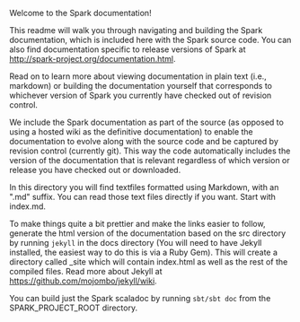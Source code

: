 Welcome to the Spark documentation!

This readme will walk you through navigating and building the Spark documentation, which is included here with the Spark source code. You can also find documentation specific to release versions of Spark at http://spark-project.org/documentation.html.

Read on to learn more about viewing documentation in plain text (i.e., markdown) or building the documentation yourself that corresponds to whichever version of Spark you currently have checked out of revision control.

We include the Spark documentation as part of the source (as opposed to using a hosted wiki as the definitive documentation) to enable the documentation to evolve along with the source code and be captured by revision control (currently git). This way the code automatically includes the version of the documentation that is relevant regardless of which version or release you have checked out or downloaded.

In this directory you will find textfiles formatted using Markdown, with an ".md" suffix. You can read those text files directly if you want. Start with index.md.

To make things quite a bit prettier and make the links easier to follow, generate the html version of the documentation based on the src directory by running `jekyll` in the docs directory (You will need to have Jekyll installed, the easiest way to do this is via a Ruby Gem). This will create a directory called _site which will contain index.html as well as the rest of the compiled files. Read more about Jekyll at https://github.com/mojombo/jekyll/wiki.

You can build just the Spark scaladoc by running `sbt/sbt doc` from the SPARK_PROJECT_ROOT directory.
